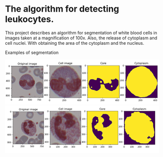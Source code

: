 # The algorithm for detecting leukocytes.

This project describes an algorithm for segmentation of white blood cells in images taken at a magnification of 100x. Also, the release of cytoplasm and cell nuclei. With obtaining the area of the cytoplasm and the nucleus.  

Examples of segmentation

![img.png](img.png)
![img_1.png](img_1.png)

